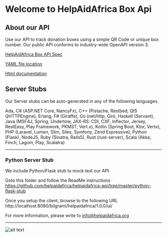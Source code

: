 # Welcome to HelpAidAfrica Box Api

## About our API
Use our API to track donation boxes using a simple QR Code or unique box number. Our public API conforms to industry-wide OpenAPI version 3.


[HelpAidAfrica Box API Spec](https://app.swaggerhub.com/apis/bilgrami/helpaidafrica/1.0.0)

[YAML file location](https://github.com/helpaidafrica/helpaidafrica-api/blob/master/swagger.yaml)

[Html documentation](
https://app.swaggerhub.com/apis-docs/bilgrami/helpaidafrica/1.0.0)

## Server Stubs
Our Server stubs can be auto-generated in any of the following languages.

Ada, C# (ASP.NET Core, NancyFx), C++ (Pistache, Restbed, Qt5 QHTTPEngine), Erlang, F# (Giraffe), Go (net/http, Gin), Haskell (Servant), Java (MSF4J, Spring, Undertow, JAX-RS: CDI, CXF, Inflector, Jersey, RestEasy, Play Framework, PKMST, Vert.x), Kotlin (Spring Boot, Ktor, Vertx), PHP (Laravel, Lumen, Slim, Silex, Symfony, Zend Expressive), Python (Flask), NodeJS, Ruby (Sinatra, Rails5), Rust (rust-server), Scala (Akka, Finch, Lagom, Play, Scalatra)

---

### Python Server Stub
We include Python/Flask stub to mock test our API

Goto this folder and follow the ReadMe instructions
    https://github.com/helpaidafrica/helpaidafrica-api/tree/master/python-flask-stub

Once you setup the client, browse to the following URL
http://localhost:8080/bilgrami/helpaidafrica/1.0.0/ui/

For more information, please write to info@helpaidafrica.org

---

![alt text](https://github.com/helpaidafrica/helpaidafrica-api/blob/master/public/assets/img/5%20Reasons%20for%20HAA%20box%20Api-small.png?raw=true "5 Reasons for help aid Africa Box API")